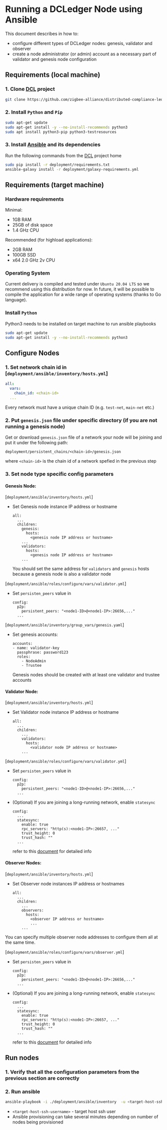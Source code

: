 # Running a DCLedger Node using Ansible

This document describes in how to:

* configure different types of DCLedger nodes: genesis, validator and observer
* create a node administrator (or admin) account as a necessary part of validator and genesis node configuration

## Requirements (local machine)

### 1. Clone [DCL][5] project
```bash
git clone https://github.com/zigbee-alliance/distributed-compliance-ledger.git
```

### 2. Install `Python` and `Pip`
```bash
sudo apt-get update
sudo apt-get install -y --no-install-recommends python3
sudo apt install python3-pip python3-testresources
```

### 3. Install [Ansible][4] and its dependencies
    
Run the following commands from the [DCL][5] project home
```bash
sudo pip install -r deployment/requirements.txt
ansible-galaxy install -r deployment/galaxy-requirements.yml
```

## Requirements (target machine)

### Hardware requirements

Minimal:

* 1GB RAM
* 25GB of disk space
* 1.4 GHz CPU

Recommended (for highload applications):

* 2GB RAM
* 100GB SSD
* x64 2.0 GHz 2v CPU

### Operating System

Current delivery is compiled and tested under `Ubuntu 20.04 LTS` so we recommend using this distribution for now.
In future, it will be possible to compile the application for a wide range of operating systems (thanks to Go language).

### Install `Python`
Python3 needs to be installed on target machine to run ansible playbooks
```bash
sudo apt-get update
sudo apt-get install -y --no-install-recommends python3
```

## Configure Nodes

### 1. Set network chain id in [`deployment/ansible/inventory/hosts.yml`]
```yaml
all:
  vars:
    chain_id: <chain-id>
  ...
```
Every network must have a unique chain ID (e.g. `test-net`, `main-net` etc.)

### 2. Put `genesis.json` file under specific directory (if you are not running a genesis node)
Get or download `genesis.json` file of a network your node will be joining and put it under the following path:
```
deployment/persistent_chains/<chain-id>/genesis.json
```
where `<chain-id>` is the chain id of a network spefied in the previous step

### 3. Set node type specific config parameters

#### Genesis Node:
[`deployment/ansible/inventory/hosts.yml`]
  - Set Genesis node instance IP address or hostname
    ```
    all:
      ...
      children:
        genesis:
          hosts:
            <genesis node IP address or hostname>
        ...
        validators:
          hosts:
            <genesis node IP address or hostname>
        ...
    ```
    You should set the same address for `validators` and `genesis` hosts because a genesis node is also a validator node 

[`deployment/ansible/roles/configure/vars/validator.yml`]
  - Set `persisten_peers` value in 
      ```
      config:
        p2p:
          persistent_peers: "<node1-ID>@<node1-IP>:26656,..."
        ...
      ```
[`deployment/ansible/inventory/group_vars/genesis.yaml`]
  - Set genesis accounts:
      ```
      accounts:
      - name: validator-key
        passphrase: password123
        roles:
          - NodeAdmin
          - Trustee
      ```
    Genesis nodes should be created with at least one validator and trustee accounts

#### Validator Node:
[`deployment/ansible/inventory/hosts.yml`]
  - Set Validator node instance IP address or hostname
    ```
    all:
      ...
      children:
        ...
        validators:
          hosts:
            <validator node IP address or hostname>
        ...
    ```

[`deployment/ansible/roles/configure/vars/validator.yml`]
  - Set `persisten_peers` value in 
      ```
      config:
        p2p:
          persistent_peers: "<node1-ID>@<node1-IP>:26656,..."
        ...
      ```
  - (Optional) If you are joining a long-running network, enable `statesync`
      ```
      config:
        ...
        statesync:
          enable: true
          rpc_servers: "http(s):<node1-IP>:26657, ..."
          trust_height: 0
          trust_hash: ""
        ...
      ```
      refer to this [document](./running-node-in-existing-network.md) for detailed info

#### Observer Nodes:
[`deployment/ansible/inventory/hosts.yml`]
  - Set Observer node instances IP address or hostnames
    ```
    all:
      ...
      children:
        ...
        observers:
          hosts:
            <observer IP address or hostname>
            ...
        ...
    ```
  You can specify multiple observer node addresses to configure them all at the same time. 

[`deployment/ansible/roles/configure/vars/observer.yml`]
  - Set `persisten_peers` value in 
      ```
      config:
        p2p:
          persistent_peers: "<node1-ID>@<node1-IP>:26656,..."
        ...
      ```
  - (Optional) If you are joining a long-running network, enable `statesync`
      ```
      config:
        ...
        statesync:
          enable: true
          rpc_servers: "http(s):<node1-IP>:26657, ..."
          trust_height: 0
          trust_hash: ""
        ...
      ```
      refer to this [document](./running-node-in-existing-network.md) for detailed info
  

## Run nodes
### 1. Verify that all the configuration parameters from the previous section are correctly
### 2. Run ansible
```bash
ansible-playbook -i ./deployment/ansible/inventory  -u <target-host-ssh-user> ./deployment/ansible/deploy.yml
```
- `<target-host-ssh-username>` - target host ssh user
- Ansible provisioning can take several minutes depending on number of nodes being provisioned

[1]: https://www.terraform.io/
[2]: https://learn.hashicorp.com/tutorials/terraform/install-cli
[3]: https://docs.aws.amazon.com/cli/latest/userguide/getting-started-install.html
[4]: https://www.ansible.com
[5]: https://github.com/zigbee-alliance/distributed-compliance-ledger.git
[6]: https://github.com/TomWright/dasel